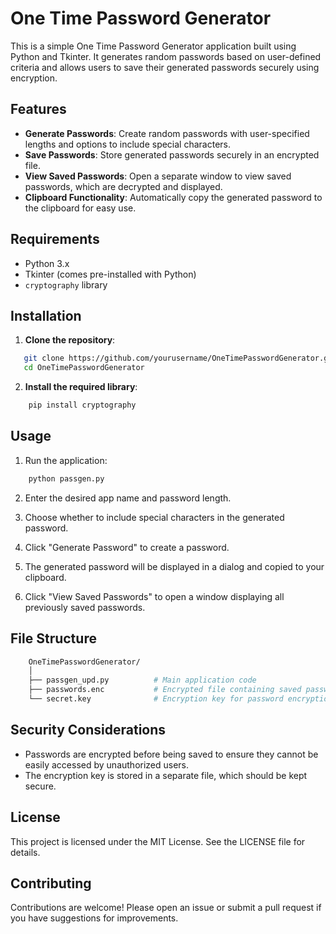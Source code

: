 # One Time Password Generator

This is a simple One Time Password Generator application built using Python and Tkinter. It generates random passwords based on user-defined criteria and allows users to save their generated passwords securely using encryption.

## Features

- **Generate Passwords**: Create random passwords with user-specified lengths and options to include special characters.
- **Save Passwords**: Store generated passwords securely in an encrypted file.
- **View Saved Passwords**: Open a separate window to view saved passwords, which are decrypted and displayed.
- **Clipboard Functionality**: Automatically copy the generated password to the clipboard for easy use.

## Requirements

- Python 3.x
- Tkinter (comes pre-installed with Python)
- `cryptography` library

## Installation

1. **Clone the repository**:
```bash
   git clone https://github.com/yourusername/OneTimePasswordGenerator.git
   cd OneTimePasswordGenerator
```
2. **Install the required library**:

```bash
    pip install cryptography
```

## Usage

1. Run the application:

```bash
    python passgen.py
```

2. Enter the desired app name and password length.

3. Choose whether to include special characters in the generated password.

4. Click "Generate Password" to create a password.

5. The generated password will be displayed in a dialog and copied to your clipboard.

6. Click "View Saved Passwords" to open a window displaying all previously saved passwords.

## File Structure

```bash
    OneTimePasswordGenerator/
    │
    ├── passgen_upd.py          # Main application code
    ├── passwords.enc           # Encrypted file containing saved passwords
    └── secret.key              # Encryption key for password encryption
```
## Security Considerations

- Passwords are encrypted before being saved to ensure they cannot be easily accessed by unauthorized users.
- The encryption key is stored in a separate file, which should be kept secure.

## License

This project is licensed under the MIT License. See the LICENSE file for details.

## Contributing

Contributions are welcome! Please open an issue or submit a pull request if you have suggestions for improvements.

